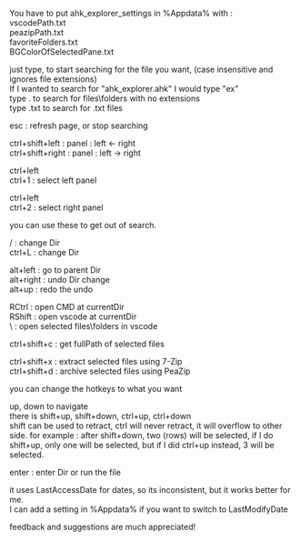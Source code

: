 You have to put ahk_explorer_settings in %Appdata% with :\
vscodePath.txt\
peazipPath.txt\
favoriteFolders.txt\
BGColorOfSelectedPane.txt

just type, to start searching for the file you want, (case insensitive and ignores file extensions)\
If I wanted to search for "ahk_explorer.ahk" I would type "ex"\
type . to search for files\folders with no extensions\
type .txt to search for .txt files

esc : refresh page, or stop searching

ctrl+shift+left : panel : left <- right\
ctrl+shift+right : panel : left -> right

ctrl+left\
ctrl+1 : select left panel

ctrl+left\
ctrl+2 : select right panel

you can use these to get out of search.

/ : change Dir\
ctrl+L : change Dir

alt+left : go to parent Dir\
alt+right : undo Dir change\
alt+up : redo the undo

RCtrl : open CMD at currentDir\
RShift : open vscode at currentDir\
\ : open selected files\folders in vscode

ctrl+shift+c : get fullPath of selected files

ctrl+shift+x : extract selected files using 
7-Zip\
ctrl+shift+d : archive selected files using PeaZip

you can change the hotkeys to what you want

up, down to navigate\
there is shift+up, shift+down, ctrl+up, ctrl+down\
shift can be used to retract, ctrl will never retract, it will overflow to other side. for example : after shift+down, two (rows) will be selected, if I do shift+up, only one will be selected, but if I did ctrl+up instead, 3 will be selected.

enter : enter Dir or run the file

it uses LastAccessDate for dates, so its inconsistent, but it works better for me.\
I can add a setting in %Appdata% if you want to switch to LastModifyDate

feedback and suggestions are much appreciated!